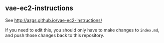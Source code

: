 ## vae-ec2-instructions

See http://azgs.github.io/vae-ec2-instructions/

If you need to edit this, you should only have to make changes to `index.md`, and push those changes back to this repository.